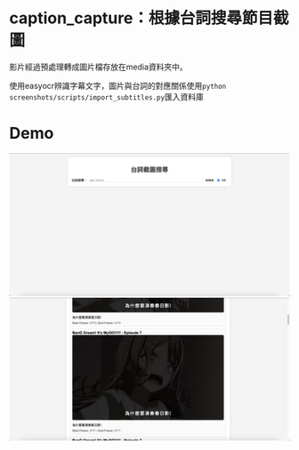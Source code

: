 # caption_capture：根據台詞搜尋節目截圖
影片經過預處理轉成圖片檔存放在media資料夾中。

使用easyocr辨識字幕文字，圖片與台詞的對應關係使用`python screenshots/scripts/import_subtitles.py`匯入資料庫

# Demo
![image](https://github.com/Menderman/caption_capture/blob/main/demo1.png)
![image](https://github.com/Menderman/caption_capture/blob/main/demo2.png)
